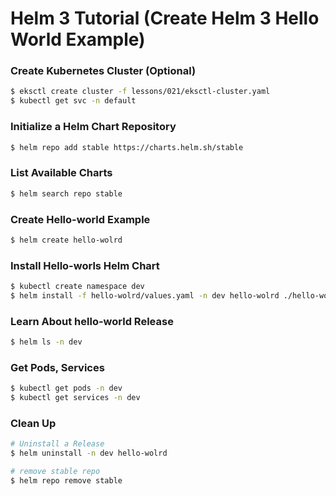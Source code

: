 # Helm 3 Tutorial (Create Helm 3 Hello World Example)

### Create Kubernetes Cluster (Optional)
```bash
$ eksctl create cluster -f lessons/021/eksctl-cluster.yaml
$ kubectl get svc -n default
```

### Initialize a Helm Chart Repository
```bash
$ helm repo add stable https://charts.helm.sh/stable
```

### List Available Charts
```bash
$ helm search repo stable
```

### Create Hello-world Example
```bash
$ helm create hello-wolrd
```

### Install Hello-worls Helm Chart
```bash
$ kubectl create namespace dev
$ helm install -f hello-wolrd/values.yaml -n dev hello-wolrd ./hello-wolrd
```

### Learn About hello-world Release
```bash
$ helm ls -n dev
```

### Get Pods, Services
```bash
$ kubectl get pods -n dev
$ kubectl get services -n dev
```

### Clean Up

```bash
# Uninstall a Release
$ helm uninstall -n dev hello-wolrd

# remove stable repo
$ helm repo remove stable
```
